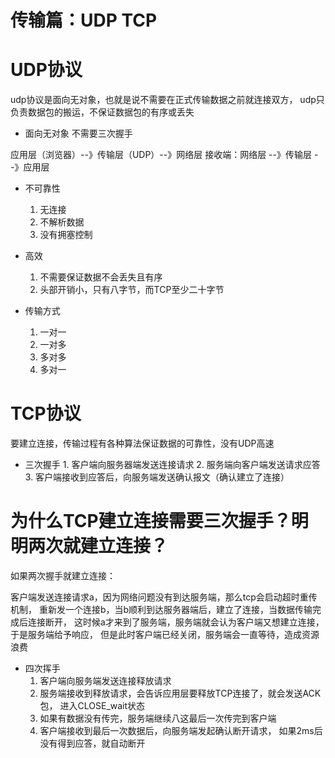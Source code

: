 # 传输篇：UDP TCP

# UDP协议
udp协议是面向无对象，也就是说不需要在正式传输数据之前就连接双方，
udp只负责数据包的搬运，不保证数据包的有序或丢失

  - 面向无对象
      不需要三次握手

应用层（浏览器）--》传输层（UDP）--》网络层
接收端：网络层 --》传输层 --》应用层

  - 不可靠性
    1. 无连接
    2. 不解析数据
    3. 没有拥塞控制
   
  - 高效
    1. 不需要保证数据不会丢失且有序
    2. 头部开销小，只有八字节，而TCP至少二十字节

  - 传输方式
    1. 一对一
    2. 一对多
    3. 多对多
    4. 多对一
   
# TCP协议
   要建立连接，传输过程有各种算法保证数据的可靠性，没有UDP高速

   - 三次握手
    1. 客户端向服务器端发送连接请求
    2. 服务端向客户端发送请求应答
    3. 客户端接收到应答后，向服务端发送确认报文（确认建立了连接）

# 为什么TCP建立连接需要三次握手？明明两次就建立连接？
如果两次握手就建立连接：

客户端发送连接请求a，因为网络问题没有到达服务端，那么tcp会启动超时重传机制，
重新发一个连接b，当b顺利到达服务器端后，建立了连接，当数据传输完成后连接断开，
这时候a才来到了服务端，服务端就会认为客户端又想建立连接，于是服务端给予响应，
但是此时客户端已经关闭，服务端会一直等待，造成资源浪费

  - 四次挥手
    1. 客户端向服务端发送连接释放请求
    2. 服务端接收到释放请求，会告诉应用层要释放TCP连接了，就会发送ACK包，
    进入CLOSE_wait状态
    3. 如果有数据没有传完，服务端继续八这最后一次传完到客户端
    4. 客户端接收到最后一次数据后，向服务端发起确认断开请求，
    如果2ms后没有得到应答，就自动断开